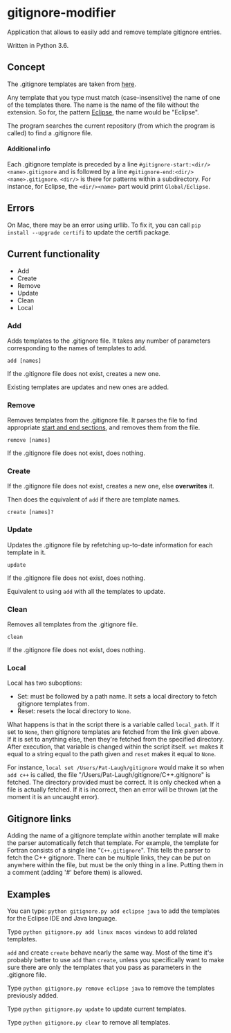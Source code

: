 # gitignore-modifier
Application that allows to easily add and remove template gitignore entries.

Written in Python 3.6.

## Concept

The .gitignore templates are taken from [here](https://github.com/github/gitignore).

Any template that you type must match (case-insensitive) the name of one of the templates there.
The name is the name of the file without the extension. So for, the pattern [Eclipse](https://github.com/github/gitignore/blob/master/Global/Eclipse.gitignore), the name would be
"Eclipse".

The program searches the current repository (from which the program is called) to find
a .gitignore file.

#### Additional info

Each .gitignore template is preceded by a line `#gitignore-start:<dir/><name>.gitignore` and is followed by
a line `#gitignore-end:<dir/><name>.gitignore`. `<dir/>` is there for patterns within a
subdirectory. For instance, for Eclipse, the `<dir/><name>` part would print `Global/Eclipse`.

## Errors
On Mac, there may be an error using urllib. To fix it, you can call
`pip install --upgrade certifi` to update the certifi package.

## Current functionality

- Add
- Create
- Remove
- Update
- Clean
- Local

### Add

Adds templates to the .gitignore file. It takes any number of parameters corresponding
to the names of templates to add.

    add [names]

If the .gitignore file does not exist, creates a new one.

Existing templates are updates and new ones are added.

### Remove

Removes templates from the .gitignore file. It parses the file to find appropriate
[start and end sections](#additional-info), and removes them from the file.

    remove [names]

If the .gitignore file does not exist, does nothing.

### Create

If the .gitignore file does not exist, creates a new one, else **overwrites** it.

Then does the equivalent of `add` if there are template names.

    create [names]?

### Update

Updates the .gitignore file by refetching up-to-date information for each template in it.

    update

If the .gitignore file does not exist, does nothing.

Equivalent to using `add` with all the templates to update.

### Clean

Removes all templates from the .gitignore file.

    clean

If the .gitignore file does not exist, does nothing.

### Local

Local has two suboptions:
 -  Set: must be followed by a path name. It sets a local directory to fetch gitignore
    templates from.
 -  Reset: resets the local directory to `None`.

What happens is that in the script there is a variable called `local_path`. If it set
to `None`, then gitignore templates are fetched from the link given above. If it is
set to anything else, then they're fetched from the specified directory. After execution,
that variable is changed within the script itself. `set` makes it equal to a string equal
to the path given and `reset` makes it equal to `None`.

For instance, `local set /Users/Pat-Laugh/gitignore` would make it so when `add c++`
is called, the file "/Users/Pat-Laugh/gitignore/C++.gitignore" is fetched. The directory
provided must be correct. It is only checked when a file is actually fetched. If it is
incorrect, then an error will be thrown (at the moment it is an uncaught error).

## Gitignore links

Adding the name of a gitignore template within another template will make the parser
automatically fetch that template. For example, the template for Fortran consists of a
single line "`C++.gitignore`". This tells the parser to fetch the C++ gitignore. There
can be multiple links, they can be put on anywhere within the file, but must be the only
thing in a line. Putting them in a comment (adding '#' before them) is allowed.

## Examples

You can type: `python gitignore.py add eclipse java` to add the templates for the
Eclipse IDE and Java language.

Type `python gitignore.py add linux macos windows` to add related templates.

`add` and create `create` behave nearly the same way. Most of the time it's probably better to
use `add` than `create`, unless you specifically want to make sure there are only the templates
that you pass as parameters in the .gitignore file.

Type `python gitignore.py remove eclipse java` to remove the templates previously added.

Type `python gitignore.py update` to update current templates.

Type `python gitignore.py clear` to remove all templates.
